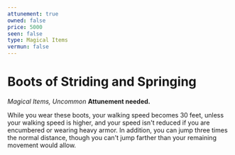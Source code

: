 ```yaml
---
attunement: true
owned: false
price: 5000
seen: false
type: Magical Items
vermun: false
---
```

# Boots of Striding and Springing

*Magical Items, Uncommon* **Attunement needed.**

While you wear these boots, your walking speed becomes 30 feet, unless your walking speed is higher, and your speed isn't reduced if you are encumbered or wearing heavy armor. In addition, you can jump three times the normal distance, though you can't jump farther than your remaining movement would allow.